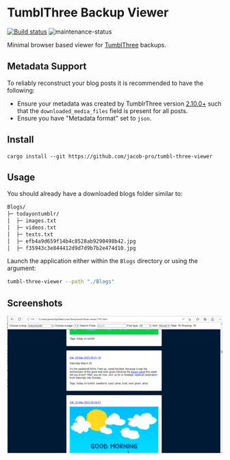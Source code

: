# TumblThree Backup Viewer

[![Build status](https://github.com/jacob-pro/tumbl-three-viewer/actions/workflows/rust.yml/badge.svg)](https://github.com/jacob-pro/tumbl-three-viewer/actions/workflows/rust.yml)
![maintenance-status](https://img.shields.io/badge/maintenance-experimental-blue.svg)

Minimal browser based viewer for [TumblThree](https://github.com/TumblThreeApp/TumblThree) backups.

## Metadata Support

To reliably reconstruct your blog posts it is recommended to have the following:

- Ensure your metadata was created by TumblrThree version 
  [2.10.0+](https://github.com/TumblThreeApp/TumblThree/issues/414) such that the `downloaded_media_files` field is
  present for all posts.
- Ensure you have "Metadata format" set to `json`.

## Install

```
cargo install --git https://github.com/jacob-pro/tumbl-three-viewer
```

## Usage

You should already have a downloaded blogs folder similar to:

```
Blogs/
├─ todayontumblr/
│  ├─ images.txt
│  ├─ videos.txt
│  ├─ texts.txt
│  ├─ efb4a9d659f14b4c8528ab9290498b42.jpg
│  ├─ f35943c3e844412d9d7d9b7b2e474d10.jpg
```

Launch the application either within the `Blogs` directory or using the argument:

```bash
tumbl-three-viewer --path "./Blogs"
```

## Screenshots

![screenshot](./screenshot/todayontumblr.png)